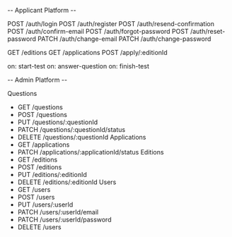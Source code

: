 -- Applicant Platform --

POST /auth/login
POST /auth/register
POST /auth/resend-confirmation
POST /auth/confirm-email
POST /auth/forgot-password
POST /auth/reset-password
PATCH /auth/change-email
PATCH /auth/change-password

GET /editions
GET /applications
POST /apply/:editionId

on: start-test
on: answer-question
on: finish-test

-- Admin Platform --

Questions
  - GET /questions
  - POST /questions
  - PUT /questions/:questionId
  - PATCH /questions/:questionId/status
  - DELETE /questions/:questionId
Applications
  - GET /applications
  - PATCH /applications/:applicationId/status
Editions
  - GET /editions
  - POST /editions
  - PUT /editions/:editionId
  - DELETE /editions/:editionId
Users
  - GET /users
  - POST /users
  - PUT /users/:userId
  - PATCH /users/:userId/email
  - PATCH /users/:userId/password
  - DELETE /users
